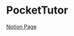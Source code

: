 # PocketTutor

[Notion Page][np]

[np]: https://www.notion.so/ahenkel/Pocket-Tutor-bf96264c6143490690580c0f414f8e6e?pvs=4
